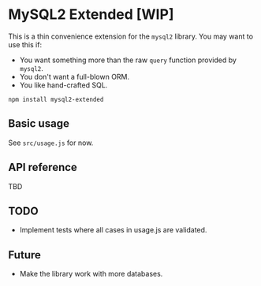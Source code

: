 # MySQL2 Extended [WIP]

This is a thin convenience extension for the `mysql2` library. You may want to
use this if:
- You want something more than the raw `query` function provided by `mysql2`.
- You don't want a full-blown ORM.
- You like hand-crafted SQL.

`npm install mysql2-extended`

## Basic usage

See `src/usage.js` for now.

## API reference

TBD

## TODO
- Implement tests where all cases in usage.js are validated.

## Future

- Make the library work with more databases.
